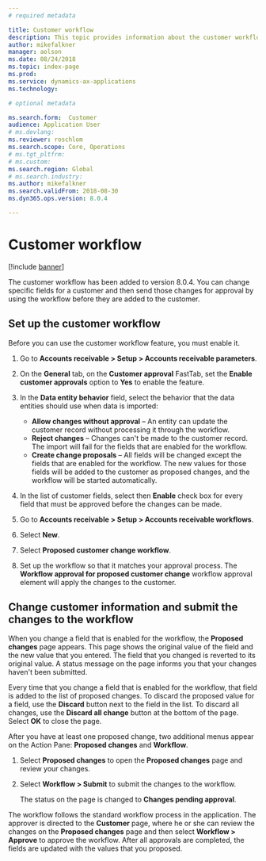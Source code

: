 ```yaml
---
# required metadata

title: Customer workflow
description: This topic provides information about the customer workflow. You change specific fields for a customer and then send those changes for approval by using the workflow before they are added to the customer.
author: mikefalkner
manager: aolson
ms.date: 08/24/2018
ms.topic: index-page
ms.prod: 
ms.service: dynamics-ax-applications
ms.technology: 

# optional metadata

ms.search.form:  Customer
audience: Application User
# ms.devlang: 
ms.reviewer: roschlom
ms.search.scope: Core, Operations
# ms.tgt_pltfrm: 
# ms.custom: 
ms.search.region: Global 
# ms.search.industry: 
ms.author: mikefalkner
ms.search.validFrom: 2018-08-30
ms.dyn365.ops.version: 8.0.4

---
```


# Customer workflow

[!include [banner](../includes/banner.md)]

The customer workflow has been added to version 8.0.4. You can change specific fields for a customer and then send those changes for approval by using the workflow before they are added to the customer.

## Set up the customer workflow

Before you can use the customer workflow feature, you must enable it.

1. Go to **Accounts receivable \> Setup \> Accounts receivable parameters**.
2. On the **General** tab, on the **Customer approval** FastTab, set the **Enable customer approvals** option to **Yes** to enable the feature.
3. In the **Data entity behavior** field, select the behavior that the data entities should use when data is imported:

    - **Allow changes without approval** – An entity can update the customer record without processing it through the workflow.
    - **Reject changes** – Changes can't be made to the customer record. The import will fail for the fields that are enabled for the workflow.
    - **Create change proposals** – All fields will be changed except the fields that are enabled for the workflow. The new values for those fields will be added to the customer as proposed changes, and the workflow will be started automatically.

4. In the list of customer fields, select then **Enable** check box for every field that must be approved before the changes can be made.
5. Go to **Accounts receivable \> Setup \> Accounts receivable workflows**.
6. Select **New**.
7. Select **Proposed customer change workflow**. 
8. Set up the workflow so that it matches your approval process. The **Workflow approval for proposed customer change** workflow approval element will apply the changes to the customer.

## Change customer information and submit the changes to the workflow

When you change a field that is enabled for the workflow, the **Proposed changes** page appears. This page shows the original value of the field and the new value that you entered. The field that you changed is reverted to its original value. A status message on the page informs you that your changes haven't been submitted.

Every time that you change a field that is enabled for the workflow, that field is added to the list of proposed changes. To discard the proposed value for a field, use the **Discard** button next to the field in the list. To discard all changes, use the **Discard all change** button at the bottom of the page. Select **OK** to close the page.

After you have at least one proposed change, two additional menus appear on the Action Pane: **Proposed changes** and **Workflow**.

1. Select **Proposed changes** to open the **Proposed changes** page and review your changes.
2. Select **Workflow \> Submit** to submit the changes to the workflow.

    The status on the page is changed to **Changes pending approval**.

The workflow follows the standard workflow process in the application. The approver is directed to the **Customer** page, where he or she can review the changes on the **Proposed changes** page and then select **Workflow \> Approve** to approve the workflow. After all approvals are completed, the fields are updated with the values that you proposed.
